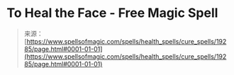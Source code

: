 <!--yml

category: 未分类

date: 2024-06-12 19:01:08

-->

# To Heal the Face - Free Magic Spell

> 来源：[https://www.spellsofmagic.com/spells/health_spells/cure_spells/19285/page.html#0001-01-01](https://www.spellsofmagic.com/spells/health_spells/cure_spells/19285/page.html#0001-01-01)

